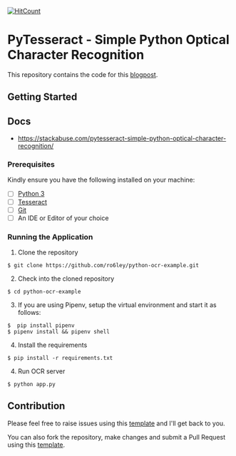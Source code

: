 [![HitCount](http://hits.dwyl.io/ro6ley/python-ocr-example.svg)](http://hits.dwyl.io/ro6ley/python-ocr-example)

# PyTesseract - Simple Python Optical Character Recognition

This repository contains the code for this [blogpost](https://stackabuse.com/pytesseract-simple-python-optical-character-recognition/).

## Getting Started

## Docs

- https://stackabuse.com/pytesseract-simple-python-optical-character-recognition/
### Prerequisites

Kindly ensure you have the following installed on your machine:

- [ ] [Python 3](https://realpython.com/installing-python/)
- [ ] [Tesseract](https://github.com/tesseract-ocr/tesseract/wiki#installation)
- [ ] [Git]()
- [ ] An IDE or Editor of your choice

### Running the Application

1. Clone the repository
```
$ git clone https://github.com/ro6ley/python-ocr-example.git
```

2. Check into the cloned repository
```
$ cd python-ocr-example
```

3. If you are using Pipenv, setup the virtual environment and start it as follows:
```
$  pip install pipenv
$ pipenv install && pipenv shell
```

4. Install the requirements
```
$ pip install -r requirements.txt
```

4. Run OCR server
```
$ python app.py
```

## Contribution

Please feel free to raise issues using this [template](./.github/ISSUE_TEMPLATE.md) and I'll get back to you.

You can also fork the repository, make changes and submit a Pull Request using this [template](./.github/PULL_REQUEST_TEMPLATE.md).
